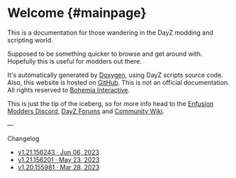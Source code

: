 Welcome {#mainpage}
============

<div id="bigger"></div>

This is a documentation for those wandering in the DayZ modding and scripting world.

Supposed to be something quicker to browse and get around with. Hopefully this is useful for modders out there.

It's automatically generated by [Doxygen](https://www.doxygen.nl/), using DayZ scripts source code. Also, this website is hosted on [GitHub](https://github.com/podrivo/dayz-docs). This is not an official documentation. All rights reserved to [Bohemia Interactive](https://www.bohemia.net/).

This is just the tip of the iceberg, so for more info head to the [Enfusion Modders Discord](https://discord.gg/enfusionmodders), [DayZ Forums](https://forums.dayz.com/) and [Community Wiki](https://community.bistudio.com/wiki/Main_Page).

—

Changelog
- [v1.21.156243 · Jun 06, 2023](https://forums.dayz.com/topic/254893-stable-update-121/?page=2&tab=comments#comment-2485977)
- [v1.21.156201 · May 23, 2023](https://forums.dayz.com/topic/254893-stable-update-121/)
- [v1.20.155981 · Mar 28, 2023](https://forums.dayz.com/topic/254301-stable-update-120/?page=6&tab=comments#comment-2484819)
